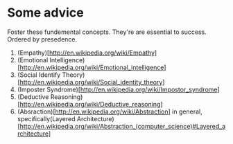 # Some advice

Foster these fundemental concepts. They're are essential to success. Ordered by presedence.

1. (Empathy)[http://en.wikipedia.org/wiki/Empathy]
2. (Emotional Intelligence)[http://en.wikipedia.org/wiki/Emotional_intelligence]
3. (Social Identify Theory)[http://en.wikipedia.org/wiki/Social_identity_theory]
4. (Imposter Syndrome)[http://en.wikipedia.org/wiki/Impostor_syndrome]
5. (Deductive Reasoning)[http://en.wikipedia.org/wiki/Deductive_reasoning]
6. (Absraction)[http://en.wikipedia.org/wiki/Abstraction] in general, specifically(Layered Architecture)[http://en.wikipedia.org/wiki/Abstraction_(computer_science)#Layered_architecture]
